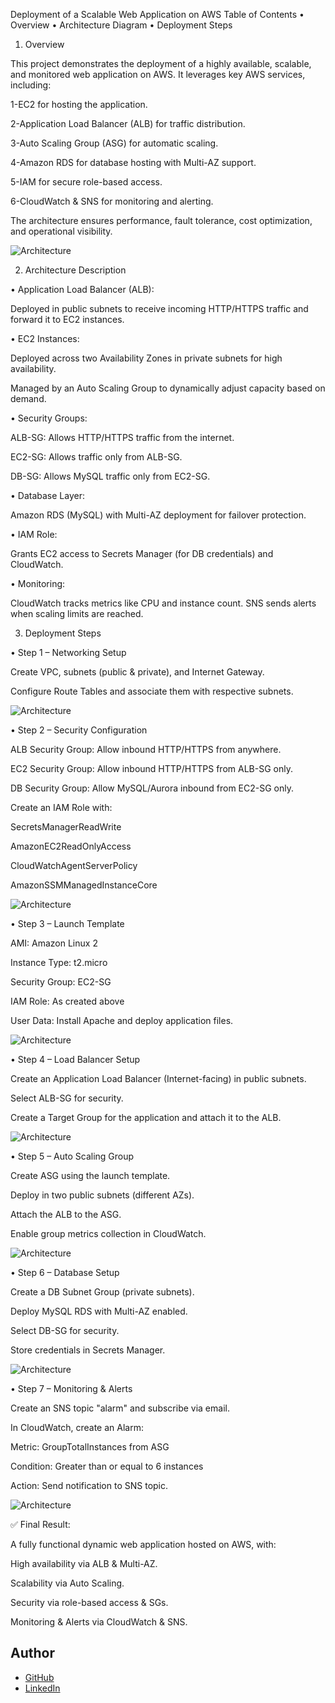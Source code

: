 Deployment of a Scalable Web Application on AWS
Table of Contents
•	Overview
•	Architecture Diagram
•	Deployment Steps

1. Overview

This project demonstrates the deployment of a highly available, scalable, and monitored web application on AWS.
It leverages key AWS services, including:

1-EC2 for hosting the application.

2-Application Load Balancer (ALB) for traffic distribution.

3-Auto Scaling Group (ASG) for automatic scaling.

4-Amazon RDS for database hosting with Multi-AZ support.

5-IAM for secure role-based access.

6-CloudWatch & SNS for monitoring and alerting.

The architecture ensures performance, fault tolerance, cost optimization, and operational visibility.

![Architecture](diagram/diagram.png)



2. Architecture Description

•	Application Load Balancer (ALB):

Deployed in public subnets to receive incoming HTTP/HTTPS traffic and forward it to EC2 instances.

•	EC2 Instances:

Deployed across two Availability Zones in private subnets for high availability.

Managed by an Auto Scaling Group to dynamically adjust capacity based on demand.

•	Security Groups:

ALB-SG: Allows HTTP/HTTPS traffic from the internet.

EC2-SG: Allows traffic only from ALB-SG.

DB-SG: Allows MySQL traffic only from EC2-SG.

•	Database Layer:

Amazon RDS (MySQL) with Multi-AZ deployment for failover protection.

•	IAM Role:

Grants EC2 access to Secrets Manager (for DB credentials) and CloudWatch.

•	Monitoring:

CloudWatch tracks metrics like CPU and instance count. SNS sends alerts when scaling limits are reached.





3. Deployment Steps

•	Step 1 – Networking Setup

Create VPC, subnets (public & private), and Internet Gateway.

Configure Route Tables and associate them with respective subnets.




![Architecture](diagram/1.png)



•	Step 2 – Security Configuration

ALB Security Group: Allow inbound HTTP/HTTPS from anywhere.

EC2 Security Group: Allow inbound HTTP/HTTPS from ALB-SG only.

DB Security Group: Allow MySQL/Aurora inbound from EC2-SG only.

Create an IAM Role with:

SecretsManagerReadWrite

AmazonEC2ReadOnlyAccess

CloudWatchAgentServerPolicy

AmazonSSMManagedInstanceCore





![Architecture](diagram/2.png)






•	Step 3 – Launch Template

AMI: Amazon Linux 2

Instance Type: t2.micro

Security Group: EC2-SG

IAM Role: As created above

User Data: Install Apache and deploy application files.




![Architecture](diagram/3.png)




•	Step 4 – Load Balancer Setup

Create an Application Load Balancer (Internet-facing) in public subnets.

Select ALB-SG for security.

Create a Target Group for the application and attach it to the ALB.




![Architecture](diagram/4.png)




•	Step 5 – Auto Scaling Group

Create ASG using the launch template.

Deploy in two public subnets (different AZs).

Attach the ALB to the ASG.

Enable group metrics collection in CloudWatch.




![Architecture](diagram/5.png)




•	Step 6 – Database Setup

Create a DB Subnet Group (private subnets).

Deploy MySQL RDS with Multi-AZ enabled.

Select DB-SG for security.

Store credentials in Secrets Manager.




![Architecture](diagram/6.png)




•	Step 7 – Monitoring & Alerts

Create an SNS topic "alarm" and subscribe via email.

In CloudWatch, create an Alarm:

Metric: GroupTotalInstances from ASG

Condition: Greater than or equal to 6 instances

Action: Send notification to SNS topic.




![Architecture](diagram/7.png)




✅ Final Result:

A fully functional dynamic web application hosted on AWS, with:

High availability via ALB & Multi-AZ.

Scalability via Auto Scaling.

Security via role-based access & SGs.

Monitoring & Alerts via CloudWatch & SNS.


## Author

- [GitHub](https://github.com/username)
- [LinkedIn](https://www.linkedin.com/in/username/)

